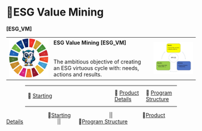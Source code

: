 # 🚧ESG Value Mining
<b>[ESG_VM]</b>
<table>
  <tr>
    <td><img src="OWL.jpg" alt="ESG" width="300"/></td>
    <td>
      <b>ESG Value Mining [ESG_VM]</b><br><br><br>
      The ambitious objective of creating an ESG virtuous cycle with: needs, actions and results.
    </td>
    <td><img src="VirtuousCycle.png" alt="Virtuous Cycle" width="300"/></td>
  </tr>
</table>

<div style="padding-left: 50px; padding-right: 50px;">
  <table style="margin-left: auto; margin-right: auto;">
    <tr>
      <td style="width:500px; height:50px;">🏁 <a href="https://avalcorp.github.io/ESG_VM/Product.html">Starting</a></td>
      <td style="width:100px; height:50px;">📓 <a href="https://avalcorp.github.io/ESG_VM/Product.html">Product Details</a></td>
      <td style="width:100px; height:50px;">🌳 <a href="https://avalcorp.github.io/ESG_VM/Program.html">Program Structure</a></td>
    </tr>
  </table>
</div>



&nbsp;&nbsp;&nbsp;&nbsp;&nbsp;&nbsp;&nbsp;&nbsp;&nbsp;&nbsp;&nbsp;&nbsp;&nbsp;&nbsp;&nbsp;&nbsp;&nbsp;&nbsp;&nbsp;&nbsp;&nbsp;&nbsp;&nbsp;&nbsp;&nbsp;&nbsp;&nbsp;&nbsp;🏁[Starting](https://avalcorp.github.io/ESG_VM/Product.html)&nbsp;&nbsp;&nbsp;&nbsp;&nbsp;&nbsp;&nbsp;&nbsp;&nbsp;&nbsp;&nbsp;&nbsp;&nbsp;&nbsp;&nbsp;&nbsp;&nbsp;&nbsp;&nbsp;&nbsp;&nbsp;&nbsp;&nbsp;&nbsp;&nbsp;&nbsp;||&nbsp;&nbsp;&nbsp;&nbsp;&nbsp;&nbsp;&nbsp;&nbsp;&nbsp;&nbsp;&nbsp;&nbsp;&nbsp;&nbsp;&nbsp;&nbsp;&nbsp;&nbsp;&nbsp;&nbsp;📓[Product Details](https://avalcorp.github.io/ESG_VM/Product.html)&nbsp;&nbsp;&nbsp;&nbsp;&nbsp;&nbsp;&nbsp;&nbsp;&nbsp;&nbsp;&nbsp;&nbsp;&nbsp;&nbsp;&nbsp;&nbsp;&nbsp;&nbsp;&nbsp;&nbsp;&nbsp;&nbsp;
||&nbsp;&nbsp;&nbsp;&nbsp;&nbsp;&nbsp;&nbsp;&nbsp;&nbsp;&nbsp;&nbsp;&nbsp;🌳[Program Structure](https://avalcorp.github.io/ESG_VM/Program.html)<br><br>
